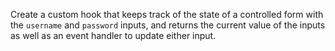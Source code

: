 Create a custom hook that keeps track of the state of a controlled form with the `username` and `password` inputs, and returns the current value of the inputs as well as an event handler to update either input.
